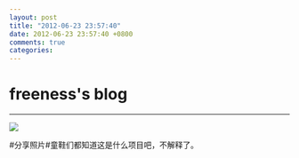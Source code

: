 ```yaml
---
layout: post
title: "2012-06-23 23:57:40"
date: 2012-06-23 23:57:40 +0800
comments: true
categories: 
---
```


# freeness's blog

----------

![](http://okqmqrbgo.bkt.clouddn.com/201206232357401.jpg)

>
\#分享照片\#童鞋们都知道这是什么项目吧，不解释了。